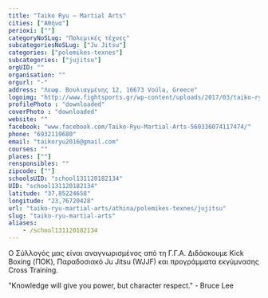 ```yaml
---
title: "Taiko Ryu – Martial Arts"
cities: ["Αθήνα"]
perioxi: [""]
categoryNoSLug: "Πολεμικές τέχνες"
subcategoriesNoSLug: ["Ju Jitsu"]
categories: ["polemikes-texnes"]
subcategories: ["jujitsu"]
orgUID: ""
organisation: ""
orgurl: "-"
address: "Λεωφ. Βουλιαγμένης 12, 16673 Voúla, Greece"
logoimg: "http://www.fightsports.gr/wp-content/uploads/2017/03/taiko-ryu-logo.jpg"
profilePhoto : "downloaded"
coverPhoto : "downloaded"
website: ""
facebook: "www.facebook.com/Taiko-Ryu-Martial-Arts-560336074117474/"
phone: "6932119680"
email: "taikoryu2016@gmail.com"
courses: ""
places: [""]
rensponsibles: ""
zipcode: [""]
schoolsUID: "school131120182134"
UID: "school131120182134"
latitude: "37,85224658"
longitude: "23,76720428"
url: "taiko-ryu-martial-arts/athina/polemikes-texnes/jujitsu"
slug: "taiko-ryu-martial-arts"
aliases:
    - /school131120182134
---
```



Ο Σύλλογός μας είναι αναγνωρισμένος από τη Γ.Γ.Α. Διδάσκουμε Kick Boxing (ΠΟΚ), Παραδοσιακό Ju Jitsu (WJJF) και προγράμματα εκγύμνασης Cross Training.

&quot;Knowledge will give you power, but character respect.&quot; - Bruce Lee